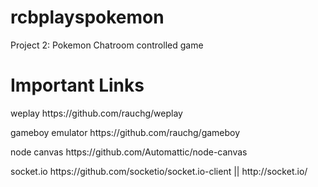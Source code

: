 # rcbplayspokemon
Project 2: Pokemon Chatroom controlled game


<h1>Important Links</h1>
<p>weplay https://github.com/rauchg/weplay</p>
<p>gameboy emulator https://github.com/rauchg/gameboy</p>
<p>node canvas https://github.com/Automattic/node-canvas</p>
<p>socket.io https://github.com/socketio/socket.io-client || http://socket.io/</p>
